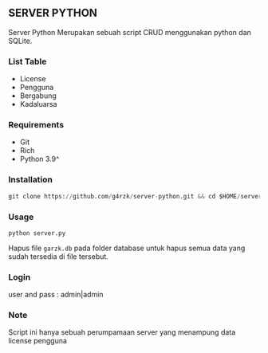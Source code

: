 ## SERVER PYTHON
Server Python Merupakan sebuah script CRUD menggunakan python dan SQLite.

### List Table
 - License
 - Pengguna
 - Bergabung
 - Kadaluarsa

### Requirements
 - Git
 - Rich
 - Python 3.9^

### Installation
```Python
git clone https://github.com/g4rzk/server-python.git && cd $HOME/server-python && pip install -r requirements.txt 
```

### Usage
```
python server.py
```
Hapus file `garzk.db` pada folder database untuk hapus semua data yang sudah tersedia di file tersebut.

### Login
user and pass : admin|admin

### Note
Script ini hanya sebuah perumpamaan server yang menampung data license pengguna
